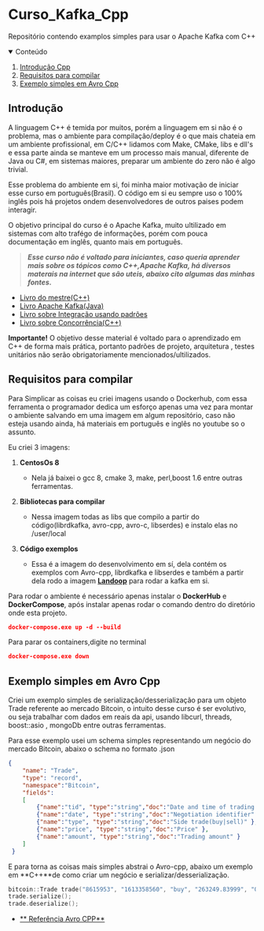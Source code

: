 # Curso_Kafka_Cpp
Repositório contendo examplos simples para usar o Apache Kafka com C++

<!-- CONTEUDO -->
<details open="open">
  <summary>Conteúdo</summary>
  <ol>
    <li>
      <a href="#introdução">Introdução Cpp</a> 
    </li>   
    <li>
      <a href="#requisitos-para-compilar">Requisitos para compilar</a> 
    </li>     
    <li>
      <a href="#exemplo-simples-em-avro-cpp">Exemplo simples em Avro Cpp</a> 
    </li> 
  </ol>
</details>

<!-- INTRODUÇÃO -->
## Introdução
A linguagem C++ é temida por muitos, porém a linguagem em si não é o problema, mas o ambiente para compilação/deploy é o que mais chateia em um ambiente profissional, em C/C++ lidamos com Make, CMake, libs e dll's e essa parte ainda se manteve em um processo mais manual, diferente de Java ou C#, em sistemas maiores, preparar um ambiente do zero não é algo trivial.

Esse problema do ambiente em si, foi minha maior motivação de iniciar esse curso em português(Brasil). O código em si eu sempre uso o 100% inglês pois há projetos ondem desenvolvedores de outros paises podem interagir.

O objetivo principal do curso é o Apache Kafka, muito ultilizado em sistemas com alto trafégo de informações, porém com pouca documentação em inglês, quanto mais em português.

> ***Esse curso não é voltado para iniciantes, caso queria aprender mais sobre os tópicos como C++,Apache Kafka, há diversos materais na internet que são uteis, abaixo cito algumas das minhas fontes.*** 

* [Livro do mestre(C++)](https://www.amazon.com.br/C-Programming-Language-Bjarne-Stroustrup/dp/0321563840)
* [Livro Apache Kafka(Java)](https://www.confluent.io/resources/kafka-the-definitive-guide/)
* [Livro sobre Integração usando padrões](https://www.amazon.com.br/gp/product/0321200683?pf_rd_r=5EXGARCAFTPM52TSJR5E&pf_rd_p=72a7651a-a7d8-4551-b248-c61480b6ce6e&pd_rd_r=ff720a8b-821d-4a4a-8cbb-893912f407da&pd_rd_w=W2FIe&pd_rd_wg=lBDya&ref_=pd_gw_unk)
* [Livro sobre Concorrência(C++)](https://www.amazon.com/C-Concurrency-Action-Anthony-Williams/dp/1617294691)

**Importante!** O objetivo desse material é voltado para o aprendizado em C++ de forma mais prática, portanto padrões de projeto, arquitetura , testes unitários não serão obrigatoriamente mencionados/ultilizados.

<!-- REQUISITOS PARA COMPILAR -->
## Requisitos para compilar
Para Simplicar as coisas eu criei imagens usando o Dockerhub, com essa ferramenta o programador dedica um esforço apenas uma vez para montar o ambiente salvando em uma imagem em algum repositório, caso não esteja usando ainda, há materiais em português e inglês no youtube so o assunto.

Eu criei 3 imagens:

1. **CentosOs 8** 
   - Nela já baixei o gcc 8, cmake 3, make, perl,boost 1.6 entre outras ferramentas.

2. **Bibliotecas para compilar**   
   - Nessa imagem todas as libs que compilo a partir do código(librdkafka, avro-cpp, avro-c, libserdes) e instalo elas no /user/local

3. **Código exemplos**   
   - Essa é a imagem do desenvolvimento em sí, dela contém os exemplos com Avro-cpp, librdkafka e libserdes e também a partir dela rodo a imagem [**Landoop**](https://github.com/lensesio/fast-data-dev) para rodar a kafka em si.
   
Para rodar o ambiente é necessário apenas instalar o **DockerHub** e **DockerCompose**, após instalar apenas rodar o comando dentro do diretório onde esta projeto.
```json
docker-compose.exe up -d --build 
```
Para parar os containers,digite no terminal
```json
docker-compose.exe down
```

<!-- AVRO CPP -->
## Exemplo simples em Avro Cpp

Criei um exemplo simples de serialização/desserialização para um objeto Trade referente ao mercado Bitcoin, o intuito desse curso é ser evolutivo, ou seja trabalhar com dados em reais da api, usando libcurl, threads, boost::asio , mongoDb entre outras ferramentas.

Para esse exemplo usei um schema simples representando um negócio do mercado Bitcoin, abaixo o schema no formato .json
```json
{
    "name": "Trade",
    "type": "record",
    "namespace":"Bitcoin",
    "fields":
    [
        {"name":"tid", "type":"string","doc":"Date and time of trading in the Unix Era" },
        {"name":"date", "type":"string","doc":"Negotiation identifier" },
        {"name":"type", "type":"string","doc":"Side trade(buy|sell)" },
        {"name":"price", "type":"string","doc":"Price" },
        {"name":"amount", "type":"string","doc":"Trading amount" }
    ]
 } 
```
E para torna as coisas mais simples abstrai o Avro-cpp, abaixo um exemplo em **C++**de como criar um negócio e serializar/desserialização.
```cpp
bitcoin::Trade trade("8615953", "1613358560", "buy", "263249.83999", "0.03000899");
trade.serialize();
trade.deserialize();
```

* [** Referência Avro CPP**](http://avro.apache.org/docs/current/api/cpp/html/index.html)

 
